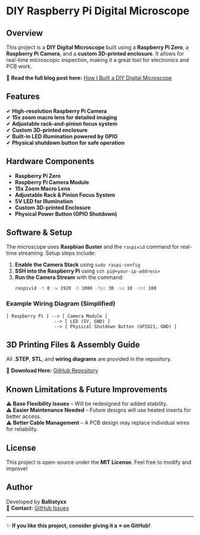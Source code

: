 # DIY Raspberry Pi Digital Microscope

## Overview
This project is a **DIY Digital Microscope** built using a **Raspberry Pi Zero**, a **Raspberry Pi Camera**, and a **custom 3D-printed enclosure**. It allows for real-time microscopic inspection, making it a great tool for electronics and PCB work.

📜 **Read the full blog post here:** [How I Built a DIY Digital Microscope](https://eliferrara.com/2025/01/02/Digital_Microscope.html)

## Features
✔ **High-resolution Raspberry Pi Camera**  
✔ **15x zoom macro lens for detailed imaging**  
✔ **Adjustable rack-and-pinion focus system**  
✔ **Custom 3D-printed enclosure**  
✔ **Built-in LED illumination powered by GPIO**  
✔ **Physical shutdown button for safe operation**  

## Hardware Components
- **Raspberry Pi Zero**
- **Raspberry Pi Camera Module**
- **15x Zoom Macro Lens**
- **Adjustable Rack & Pinion Focus System**
- **5V LED for Illumination**
- **Custom 3D-printed Enclosure**
- **Physical Power Button (GPIO Shutdown)**

## Software & Setup
The microscope uses **Raspbian Buster** and the `raspivid` command for real-time streaming. Setup steps include:

1. **Enable the Camera Stack** using `sudo raspi-config`
2. **SSH into the Raspberry Pi** using `ssh pi@<your-ip-address>`
3. **Run the Camera Stream** with the command:
   ```sh
   raspivid -t 0 -w 1920 -h 1080 -fps 30 -sa 10 -rot 180
   ```

### Example Wiring Diagram (Simplified)
```plaintext
[ Raspberry Pi ] --> [ Camera Module ]
                  --> [ LED (5V, GND) ]
                  --> [ Physical Shutdown Button (GPIO21, GND) ]
```

## 3D Printing Files & Assembly Guide
All **.STEP**, **STL**, and **wiring diagrams** are provided in the repository.

📂 **Download Here:** [GitHub Repository](https://github.com/Ballistyxx/digital-microscope)

## Known Limitations & Future Improvements
⚠ **Base Flexibility Issues** – Will be redesigned for added stability.  
⚠ **Easier Maintenance Needed** – Future designs will use heated inserts for better access.  
⚠ **Better Cable Management** – A PCB design may replace individual wires for reliability.  

## License
This project is open-source under the **MIT License**. Feel free to modify and improve!

## Author
Developed by **Ballistyxx**  
📧 **Contact:** [GitHub Issues](https://github.com/Ballistyxx/digital-microscope/issues)

---
✨ **If you like this project, consider giving it a ⭐ on GitHub!**

